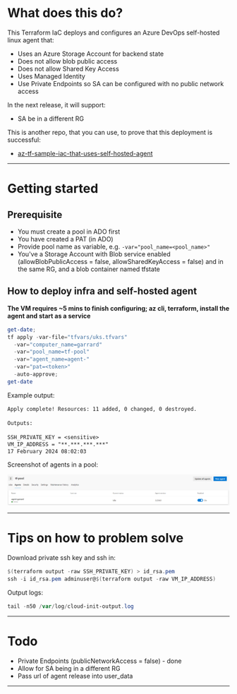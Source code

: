 # What does this do?

This Terraform IaC deploys and configures an Azure DevOps self-hosted linux agent that:
- Uses an Azure Storage Account for backend state
- Does not allow blob public access
- Does not allow Shared Key Access
- Uses Managed Identity
- Use Private Endpoints so SA can be configured with no public network access

In the next release, it will support:

- SA be in a different RG

This is another repo, that you can use, to prove that this deployment is successful:

- [az-tf-sample-iac-that-uses-self-hosted-agent](https://github.com/garrardkitchen/az-tf-sample-iac-that-uses-self-hosted-agent) 

---

# Getting started

## Prerequisite

- You must create a pool in ADO first
- You have created a PAT (in ADO)
- Provide pool name as variable, e.g. `-var="pool_name=<pool_name>"`
- You've a Storage Account with Blob service enabled (allowBlobPublicAccess = false, allowSharedKeyAccess = false) and in the same RG, and a blob container named tfstate

## How to deploy infra and self-hosted agent

**The VM requires ~5 mins to finish configuring; az cli, terraform, install the agent and start as a service**

```powershell
get-date; 
tf apply -var-file="tfvars/uks.tfvars" 
  -var="computer_name=garrard" 
  -var="pool_name=tf-pool" 
  -var="agent_name=agent-" 
  -var="pat=<token>"
  -auto-approve; 
get-date
```

Example output:

```
Apply complete! Resources: 11 added, 0 changed, 0 destroyed.

Outputs:

SSH_PRIVATE_KEY = <sensitive>
VM_IP_ADDRESS = "**.***.***.***"
17 February 2024 08:02:03
```

Screenshot of agents in a pool:

![](images/2024-02-17-08-06-15.png)

---

# Tips on how to problem solve

Download private ssh key and ssh in:

```powershell
$(terraform output -raw SSH_PRIVATE_KEY) > id_rsa.pem
ssh -i id_rsa.pem adminuser@$(terraform output -raw VM_IP_ADDRESS)
```

Output logs:

```powershell
tail -n50 /var/log/cloud-init-output.log
```

---

# Todo

- Private Endpoints (publicNetworkAccess = false) - done
- Allow for SA being in a different RG
- Pass url of agent release into user_data

---